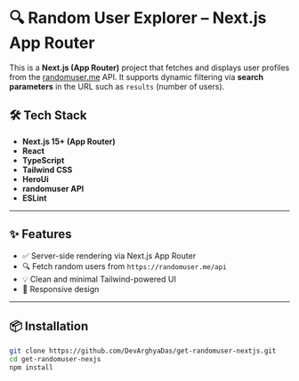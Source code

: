 # 🔍 Random User Explorer – Next.js App Router

This is a **Next.js (App Router)** project that fetches and displays user profiles from the [randomuser.me](https://randomuser.me) API. It supports dynamic filtering via **search parameters** in the URL such as `results` (number of users).

## 🛠️ Tech Stack

- **Next.js 15+ (App Router)**
- **React**
- **TypeScript**
- **Tailwind CSS**
- **HeroUi**
- **randomuser API**
- **ESLint**

---

## ✨ Features

- ✅ Server-side rendering via Next.js App Router
- 🔍 Fetch random users from `https://randomuser.me/api`
- 💡 Clean and minimal Tailwind-powered UI
- 📱 Responsive design

---

## 📦 Installation

```bash
git clone https://github.com/DevArghyaDas/get-randomuser-nextjs.git
cd get-randomuser-nexjs
npm install

```
